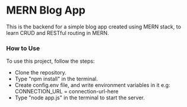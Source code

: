 # MERN Blog App

This is the backend for a simple blog app created using MERN stack, to learn CRUD and RESTful routing in MERN.

### How to Use

To use this project, follow the steps:
 - Clone the repository.
 - Type "npm install" in the terminal.
 - Create config.env file, and write environment variables in it e.g: CONNECTION_URL = connection-url-here
 - Type "node app.js" in the terminal to start the server.
